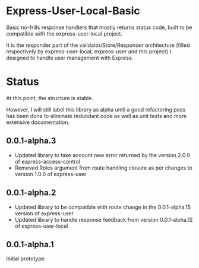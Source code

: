 Express-User-Local-Basic
========================

Basic no-frills response handlers that mostly returns status code, built to be compatible with the express-user-local project.

It is the responder part of the validator/Store/Responder architecture (filled respectively by express-user-local, express-user and this project) I designed to handle user management with Express.

Status
======

At this point, the structure is stable.

However, I will still label this library as alpha until a good refactoring pass has been done to eliminate redundant code as well as unit tests and more extensive documentation.

0.0.1-alpha.3
-------------

- Updated library to take account new error returned by the version 2.0.0 of express-access-control 
- Removed Roles argument from route handling closure as per changes to version 1.0.0 of express-user

0.0.1-alpha.2
-------------

- Updated library to be compatible with route change in the 0.0.1-alpha.15 version of express-user
- Updated library to handle response feedback from version 0.0.1-alpha.12 of express-user-local

0.0.1-alpha.1
-------------

Initial prototype
